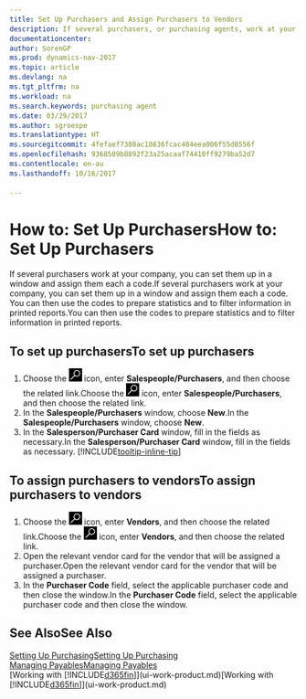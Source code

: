 ```yaml
---
title: Set Up Purchasers and Assign Purchasers to Vendors
description: If several purchasers, or purchasing agents, work at your company, you can organise them for statistical analysis.
documentationcenter: 
author: SorenGP
ms.prod: dynamics-nav-2017
ms.topic: article
ms.devlang: na
ms.tgt_pltfrm: na
ms.workload: na
ms.search.keywords: purchasing agent
ms.date: 03/29/2017
ms.author: sgroespe
ms.translationtype: HT
ms.sourcegitcommit: 4fefaef7380ac10836fcac404eea006f55d8556f
ms.openlocfilehash: 9368509b8892f23a25acaaf74410ff9279ba52d7
ms.contentlocale: en-au
ms.lasthandoff: 10/16/2017

---
```

# <a name="how-to-set-up-purchasers"></a><span data-ttu-id="f1078-103">How to: Set Up Purchasers</span><span class="sxs-lookup"><span data-stu-id="f1078-103">How to: Set Up Purchasers</span></span>
<span data-ttu-id="f1078-104">If several purchasers work at your company, you can set them up in a window and assign them each a code.</span><span class="sxs-lookup"><span data-stu-id="f1078-104">If several purchasers work at your company, you can set them up in a window and assign them each a code.</span></span> <span data-ttu-id="f1078-105">You can then use the codes to prepare statistics and to filter information in printed reports.</span><span class="sxs-lookup"><span data-stu-id="f1078-105">You can then use the codes to prepare statistics and to filter information in printed reports.</span></span>

## <a name="to-set-up-purchasers"></a><span data-ttu-id="f1078-106">To set up purchasers</span><span class="sxs-lookup"><span data-stu-id="f1078-106">To set up purchasers</span></span>
1. <span data-ttu-id="f1078-107">Choose the ![Search for Page or Report](media/ui-search/search_small.png "Search for Page or Report icon") icon, enter **Salespeople/Purchasers**, and then choose the related link.</span><span class="sxs-lookup"><span data-stu-id="f1078-107">Choose the ![Search for Page or Report](media/ui-search/search_small.png "Search for Page or Report icon") icon, enter **Salespeople/Purchasers**, and then choose the related link.</span></span>
2. <span data-ttu-id="f1078-108">In the **Salespeople/Purchasers** window, choose **New**.</span><span class="sxs-lookup"><span data-stu-id="f1078-108">In the **Salespeople/Purchasers** window, choose **New**.</span></span>
3. <span data-ttu-id="f1078-109">In the **Salesperson/Purchaser Card** window, fill in the fields as necessary.</span><span class="sxs-lookup"><span data-stu-id="f1078-109">In the **Salesperson/Purchaser Card** window, fill in the fields as necessary.</span></span> [!INCLUDE[tooltip-inline-tip](includes/tooltip-inline-tip_md.md)]

## <a name="to-assign-purchasers-to-vendors"></a><span data-ttu-id="f1078-110">To assign purchasers to vendors</span><span class="sxs-lookup"><span data-stu-id="f1078-110">To assign purchasers to vendors</span></span>
1. <span data-ttu-id="f1078-111">Choose the ![Search for Page or Report](media/ui-search/search_small.png "Search for Page or Report icon") icon, enter **Vendors**, and then choose the related link.</span><span class="sxs-lookup"><span data-stu-id="f1078-111">Choose the ![Search for Page or Report](media/ui-search/search_small.png "Search for Page or Report icon") icon, enter **Vendors**, and then choose the related link.</span></span>
2. <span data-ttu-id="f1078-112">Open the relevant vendor card for the vendor that will be assigned a purchaser.</span><span class="sxs-lookup"><span data-stu-id="f1078-112">Open the relevant vendor card for the vendor that will be assigned a purchaser.</span></span>
3. <span data-ttu-id="f1078-113">In the **Purchaser Code** field, select the applicable purchaser code and then close the window.</span><span class="sxs-lookup"><span data-stu-id="f1078-113">In the **Purchaser Code** field, select the applicable purchaser code and then close the window.</span></span>

## <a name="see-also"></a><span data-ttu-id="f1078-114">See Also</span><span class="sxs-lookup"><span data-stu-id="f1078-114">See Also</span></span>
[<span data-ttu-id="f1078-115">Setting Up Purchasing</span><span class="sxs-lookup"><span data-stu-id="f1078-115">Setting Up Purchasing</span></span>](purchasing-setup-purchasing.md)  
[<span data-ttu-id="f1078-116">Managing Payables</span><span class="sxs-lookup"><span data-stu-id="f1078-116">Managing Payables</span></span>](payables-manage-payables.md)  
<span data-ttu-id="f1078-117">[Working with [!INCLUDE[d365fin](includes/d365fin_md.md)]](ui-work-product.md)</span><span class="sxs-lookup"><span data-stu-id="f1078-117">[Working with [!INCLUDE[d365fin](includes/d365fin_md.md)]](ui-work-product.md)</span></span>

